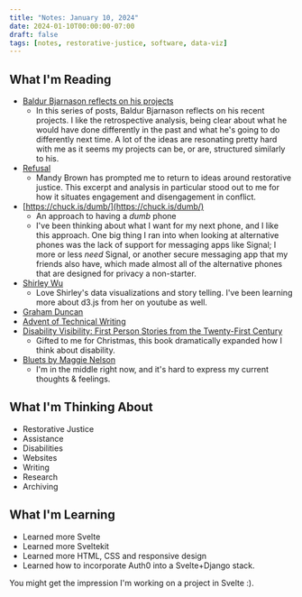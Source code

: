 ```yaml
---
title: "Notes: January 10, 2024"
date: 2024-01-10T00:00:00-07:00
draft: false
tags: [notes, restorative-justice, software, data-viz]
---
```


## What I'm Reading

- [Baldur Bjarnason reflects on his projects](https://www.baldurbjarnason.com/2024/sunk-cost-fallacy-research-project/)
  - In this series of posts, Baldur Bjarnason reflects on his recent projects. I like the retrospective analysis, being clear about what he would have done differently in the past and what he's going to do differently next time. A lot of the ideas are resonating pretty hard with me as it seems my projects can be, or are, structured similarly to his.
- [Refusal](https://aworkinglibrary.com/writing/refusal)
  - Mandy Brown has prompted me to return to ideas around restorative justice. This excerpt and analysis in particular stood out to me for how it situates engagement and disengagement in conflict.
- [https://chuck.is/dumb/](https://chuck.is/dumb/)
  - An approach to having a _dumb_ phone
  - I've been thinking about what I want for my next phone, and I like this approach. One big thing I ran into when looking at alternative phones was the lack of support for messaging apps like Signal; I more or less _need_ Signal, or another secure messaging app that my friends also have, which made almost all of the alternative phones that are designed for privacy a non-starter.
- [Shirley Wu](https://shirleywu.studio/)
  - Love Shirley's data visualizations and story telling. I've been learning more about d3.js from her on youtube as well.
- [Graham Duncan](https://grahamduncan.blog/)
- [Advent of Technical Writing](https://jamesg.blog/category/advent-of-technical-writing/)
- [Disability Visibility: First Person Stories from the Twenty-First Century](https://bookshop.org/p/books/disability-visibility-first-person-stories-from-the-twenty-first-century-alice-wong/13840332)
  - Gifted to me for Christmas, this book dramatically expanded how I think about disability.
- [Bluets by Maggie Nelson](https://bookshop.org/p/books/bluets-maggie-nelson/10726275?ean=9781933517407)
  - I'm in the middle right now, and it's hard to express my current thoughts & feelings.

## What I'm Thinking About

- Restorative Justice
- Assistance
- Disabilities
- Websites
- Writing
- Research
- Archiving

## What I'm Learning

- Learned more Svelte
- Learned more Sveltekit
- Learned more HTML, CSS and responsive design
- Learned how to incorporate Auth0 into a Svelte+Django stack.

You might get the impression I'm working on a project in Svelte :).
